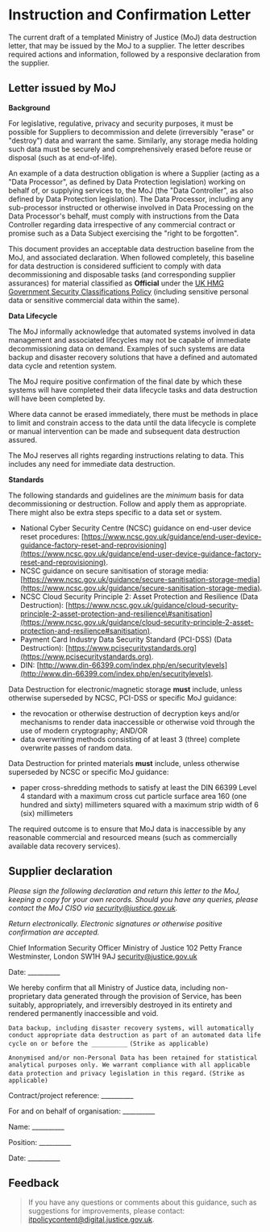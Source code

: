 # Instruction and Confirmation Letter

The current draft of a templated Ministry of Justice \(MoJ\) data destruction letter, that may be issued by the MoJ to a supplier. The letter describes required actions and information, followed by a responsive declaration from the supplier.

## Letter issued by MoJ

**Background**

For legislative, regulative, privacy and security purposes, it must be possible for Suppliers to decommission and delete \(irreversibly "erase" or "destroy"\) data and warrant the same. Similarly, any storage media holding such data must be securely and comprehensively erased before reuse or disposal \(such as at end-of-life\).

An example of a data destruction obligation is where a Supplier \(acting as a "Data Processor", as defined by Data Protection legislation\) working on behalf of, or supplying services to, the MoJ \(the "Data Controller", as also defined by Data Protection legislation\). The Data Processor, including any sub-processor instructed or otherwise involved in Data Processing on the Data Processor's behalf, must comply with instructions from the Data Controller regarding data irrespective of any commercial contract or promise such as a Data Subject exercising the "right to be forgotten".

This document provides an acceptable data destruction baseline from the MoJ, and associated declaration. When followed completely, this baseline for data destruction is considered sufficient to comply with data decommissioning and disposable tasks \(and corresponding supplier assurances\) for material classified as **Official** under the [UK HMG Government Security Classifications Policy](https://www.gov.uk/government/publications/government-security-classifications) \(including sensitive personal data or sensitive commercial data within the same\).

**Data Lifecycle**

The MoJ informally acknowledge that automated systems involved in data management and associated lifecycles may not be capable of immediate decommissioning data on demand. Examples of such systems are data backup and disaster recovery solutions that have a defined and automated data cycle and retention system.

The MoJ require positive confirmation of the final date by which these systems will have completed their data lifecycle tasks and data destruction will have been completed by.

Where data cannot be erased immediately, there must be methods in place to limit and constrain access to the data until the data lifecycle is complete or manual intervention can be made and subsequent data destruction assured.

The MoJ reserves all rights regarding instructions relating to data. This includes any need for immediate data destruction.

**Standards**

The following standards and guidelines are the *minimum* basis for data decommissioning or destruction. Follow and apply them as appropriate. There might also be extra steps specific to a data set or system.

-   National Cyber Security Centre \(NCSC\) guidance on end-user device reset procedures: [https://www.ncsc.gov.uk/guidance/end-user-device-guidance-factory-reset-and-reprovisioning](https://www.ncsc.gov.uk/guidance/end-user-device-guidance-factory-reset-and-reprovisioning).
-   NCSC guidance on secure sanitisation of storage media: [https://www.ncsc.gov.uk/guidance/secure-sanitisation-storage-media](https://www.ncsc.gov.uk/guidance/secure-sanitisation-storage-media).
-   NCSC Cloud Security Principle 2: Asset Protection and Resilience \(Data Destruction\): [https://www.ncsc.gov.uk/guidance/cloud-security-principle-2-asset-protection-and-resilience\#sanitisation](https://www.ncsc.gov.uk/guidance/cloud-security-principle-2-asset-protection-and-resilience#sanitisation).
-   Payment Card Industry Data Security Standard \(PCI-DSS\) \(Data Destruction\): [https://www.pcisecuritystandards.org](https://www.pcisecuritystandards.org).
-   DIN: [http://www.din-66399.com/index.php/en/securitylevels](http://www.din-66399.com/index.php/en/securitylevels).

Data Destruction for electronic/magnetic storage **must** include, unless otherwise superseded by NCSC, PCI-DSS or specific MoJ guidance:

-   the revocation or otherwise destruction of decryption keys and/or mechanisms to render data inaccessible or otherwise void through the use of modern cryptography; AND/OR
-   data overwriting methods consisting of at least 3 \(three\) complete overwrite passes of random data.

Data Destruction for printed materials **must** include, unless otherwise superseded by NCSC or specific MoJ guidance:

-   paper cross-shredding methods to satisfy at least the DIN 66399 Level 4 standard with a maximum cross cut particle surface area 160 \(one hundred and sixty\) millimeters squared with a maximum strip width of 6 \(six\) millimeters

The required outcome is to ensure that MoJ data is inaccessible by any reasonable commercial and resourced means \(such as commercially available data recovery services\).

## Supplier declaration

*Please sign the following declaration and return this letter to the MoJ, keeping a copy for your own records. Should you have any queries, please contact the MoJ CISO via [security@justice.gov.uk](mailto:security@justice.gov.uk).*

*Return electronically. Electronic signatures or otherwise positive confirmation are accepted.*

Chief Information Security Officer Ministry of Justice 102 Petty France Westminster, London SW1H 9AJ [security@justice.gov.uk](mailto:security@justice.gov.uk)

Date: \_\_\_\_\_\_\_\_\_\_

We hereby confirm that all Ministry of Justice data, including non-proprietary data generated through the provision of Service, has been suitably, appropriately, and irreversibly destroyed in its entirety and rendered permanently inaccessible and void.

`Data backup, including disaster recovery systems, will automatically conduct appropriate data destruction as part of an automated data life cycle on or before the __________` `(Strike as applicable)`

`Anonymised and/or non-Personal Data has been retained for statistical analytical purposes only. We warrant compliance with all applicable data protection and privacy legislation in this regard.` `(Strike as applicable)`

Contract/project reference: \_\_\_\_\_\_\_\_\_\_

For and on behalf of organisation: \_\_\_\_\_\_\_\_\_\_

Name: \_\_\_\_\_\_\_\_\_\_

Position: \_\_\_\_\_\_\_\_\_\_

Date: \_\_\_\_\_\_\_\_\_\_

## Feedback

> If you have any questions or comments about this guidance, such as suggestions for improvements, please contact: [itpolicycontent@digital.justice.gov.uk](mailto:itpolicycontent@digital.justice.gov.uk).

